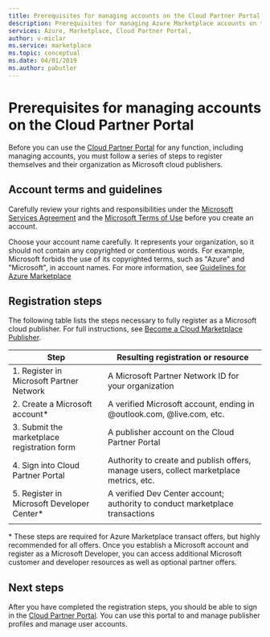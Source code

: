 ```yaml
---
title: Prerequisites for managing accounts on the Cloud Partner Portal | Azure Marketplace 
description: Prerequisites for managing Azure Marketplace accounts on the Cloud Partner Portal.
services: Azure, Marketplace, Cloud Partner Portal, 
author: v-miclar
ms.service: marketplace
ms.topic: conceptual
ms.date: 04/01/2019
ms.author: pabutler
---
```


# Prerequisites for managing accounts on the Cloud Partner Portal 

Before you can use the [Cloud Partner Portal](https://cloudpartner.azure.com/) for any function, including managing accounts, you must follow a series of steps to register themselves and their organization as Microsoft cloud publishers.


## Account terms and guidelines

Carefully review your rights and responsibilities under the [Microsoft Services Agreement](https://www.microsoft.com/servicesagreement) and the [Microsoft Terms of Use](https://www.microsoft.com/en-us/legal/intellectualproperty/copyright) before you create an account.  

Choose your account name carefully.  It represents your organization, so it should not contain any copyrighted or contentious words.  For example, Microsoft forbids the use of its copyrighted terms, such as "Azure" and "Microsoft", in account names.  For more information, see [Guidelines for Azure Marketplace](https://docs.microsoft.com/azure/marketplace/guidelines)


## Registration steps

The following table lists the steps necessary to fully register as a Microsoft cloud publisher.  For full instructions, see [Become a Cloud Marketplace Publisher](https://docs.microsoft.com/azure/marketplace/become-publisher). 


|                   Step                   |  Resulting registration or resource                     |
|                  ------                  |  -----------------------------------                    |
| 1. Register in Microsoft Partner Network |  A Microsoft Partner Network ID for your organization |
| 2. Create a Microsoft account*           |  A verified Microsoft account, ending in @outlook.com, @live.com, etc. |
| 3. Submit the marketplace registration form | A publisher account on the Cloud Partner Portal      |
| 4. Sign into Cloud Partner Portal        | Authority to create and publish offers, manage users, collect marketplace metrics, etc. |
| 5. Register in Microsoft Developer Center* | A verified Dev Center account; authority to conduct marketplace transactions  |
|   |   |

\* These steps are required for Azure Marketplace transact offers, but highly recommended for all offers.  Once you establish a Microsoft account and register as a Microsoft Developer, you can access additional Microsoft customer and developer resources as well as optional partner offers.  


## Next steps

After you have completed the registration steps, you should be able to sign in the [Cloud Partner Portal](https://cloudpartner.azure.com/).  You can use this portal to and manage publisher profiles and manage user accounts.
